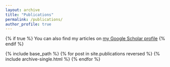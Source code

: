 ```yaml
---
layout: archive
title: "Publications"
permalink: /publications/
author_profile: true
---
```


{% if true %}
  You can also find my articles on [my Google Scholar profile]("https://scholar.google.com/citations?user=tEtS1roAAAAJ&hl=en&authuser=1")
{% endif %}

{% include base_path %}
{% for post in site.publications reversed %}
  {% include archive-single.html %}
{% endfor %}
